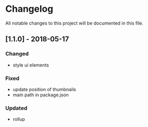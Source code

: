 # Changelog
All notable changes to this project will be documented in this file.


## [1.1.0] - 2018-05-17
### Changed
- style ui elements

### Fixed
- update position of thumbnails
- main path in package.json

### Updated
- rollup

